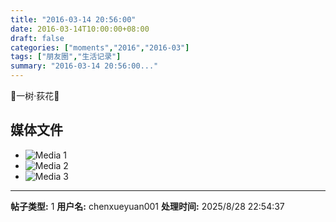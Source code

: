 ```yaml
---
title: "2016-03-14 20:56:00"
date: 2016-03-14T10:00:00+08:00
draft: false
categories: ["moments","2016","2016-03"]
tags: ["朋友圈","生活记录"]
summary: "2016-03-14 20:56:00..."
---
```


🌾一树·荻花🌾

## 媒体文件

- ![Media 1](/Moments/photos/2016-03-14/201603142056000.jpg)
- ![Media 2](/Moments/photos/2016-03-14/201603142056001.jpg)
- ![Media 3](/Moments/photos/2016-03-14/201603142056002.jpg)

---

**帖子类型:** 1
**用户名:** chenxueyuan001
**处理时间:** 2025/8/28 22:54:37